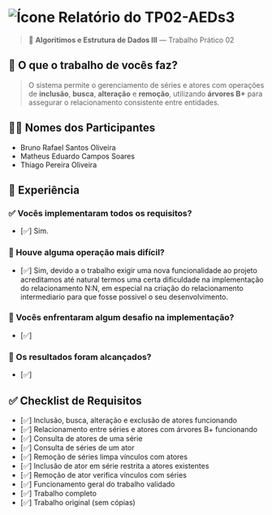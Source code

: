 # ![Ícone](https://static.wikia.nocookie.net/minecraft_gamepedia/images/5/54/Golden_Apple_JE2_BE2.png/revision/latest/thumbnail/width/40/height/40?cb=20200521041809) Relatório do TP02-AEDs3

> 🧠 **Algoritimos e Estrutura de Dados III** — Trabalho Prático 02  


## 📌 O que o trabalho de vocês faz?
> O sistema permite o gerenciamento de séries e atores com operações de **inclusão**, **busca**, **alteração** e **remoção**, utilizando **árvores B+** para assegurar o relacionamento consistente entre entidades.



## 👨‍💻 Nomes dos Participantes
- Bruno Rafael Santos Oliveira  
- Matheus Eduardo Campos Soares 
- Thiago Pereira Oliveira



## 🧪 Experiência

### ✅ Vocês implementaram todos os requisitos?
- [✅] Sim.

### 🧩 Houve alguma operação mais difícil?
- [✅] Sim, devido a o trabalho exigir uma nova funcionalidade ao projeto acreditamos até natural termos uma certa dificuldade na implementação do relacionamento N:N, em especial na criação do relacionamento intermediario para que fosse possivel o seu desenvolvimento.

### 🧱 Vocês enfrentaram algum desafio na implementação?
- [✅]

### 🎯 Os resultados foram alcançados?
- [✅]



## ✅ Checklist de Requisitos

- [✅] Inclusão, busca, alteração e exclusão de atores funcionando
- [✅] Relacionamento entre séries e atores com árvores B+ funcionando
- [✅] Consulta de atores de uma série
- [✅] Consulta de séries de um ator
- [✅] Remoção de séries limpa vínculos com atores
- [✅] Inclusão de ator em série restrita a atores existentes
- [✅] Remoção de ator verifica vínculos com séries
- [✅] Funcionamento geral do trabalho validado
- [✅] Trabalho completo
- [✅] Trabalho original (sem cópias)

